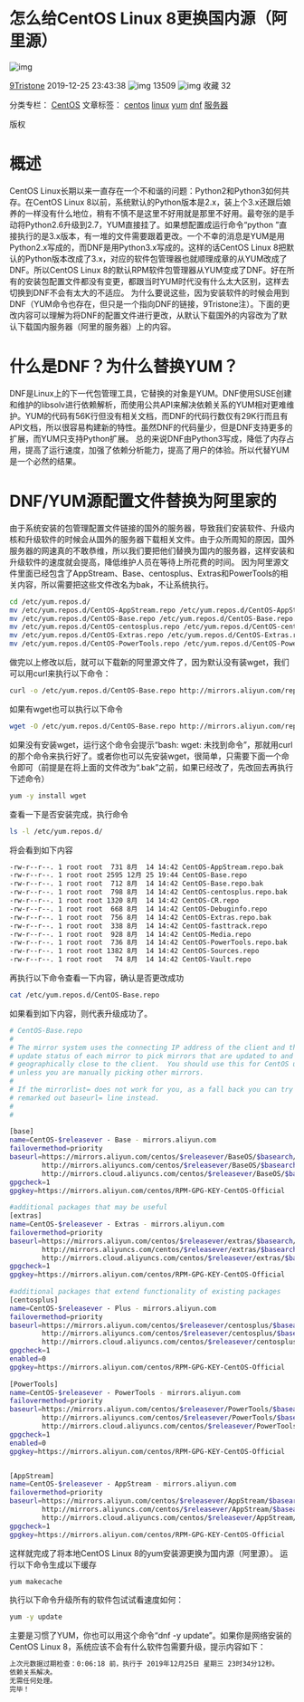 # 怎么给CentOS Linux 8更换国内源（阿里源）

![img](https://csdnimg.cn/release/blogv2/dist/pc/img/original.png)

[9Tristone](https://blog.csdn.net/dengshulei) 2019-12-25 23:43:38 ![img](https://csdnimg.cn/release/blogv2/dist/pc/img/articleReadEyes.png) 13509 ![img](https://csdnimg.cn/release/blogv2/dist/pc/img/tobarCollect.png) 收藏 32

分类专栏： [CentOS](https://blog.csdn.net/dengshulei/category_9619565.html) 文章标签： [centos](https://www.csdn.net/tags/MtTaEg0sMzk5NjctYmxvZwO0O0OO0O0O.html) [linux](https://www.csdn.net/tags/MtjaQg5sMDY0MC1ibG9n.html) [yum](https://www.csdn.net/tags/MtTaEg0sNDk5NzYtYmxvZwO0O0OO0O0O.html) [dnf](https://www.csdn.net/tags/MtzaMg0sOTgwNjYtYmxvZwO0O0OO0O0O.html) [服务器](https://www.csdn.net/tags/MtTaEg0sNDcxOTgtYmxvZwO0O0OO0O0O.html)

版权

# 概述

CentOS Linux长期以来一直存在一个不和谐的问题：Python2和Python3如何共存。在CentOS Linux 8以前，系统默认的Python版本是2.x，装上个3.x还跟后娘养的一样没有什么地位，稍有不慎不是这里不好用就是那里不好用。最夸张的是手动将Python2.6升级到2.7，YUM直接挂了。如果想配置成运行命令“python ”直接执行的是3.x版本，有一堆的文件需要跟着更改。一个不幸的消息是YUM是用Python2.x写成的，而DNF是用Python3.x写成的。这样的话CentOS Linux 8把默认的Python版本改成了3.x，对应的软件包管理器也就顺理成章的从YUM改成了DNF。所以CentOS Linux 8的默认RPM软件包管理器从YUM变成了DNF。好在所有的安装包配置文件都没有变更，都跟当时YUM时代没有什么太大区别，这样去切换到DNF不会有太大的不适应。
为什么要说这些，因为安装软件的时候会用到DNF（YUM命令也存在，但只是一个指向DNF的链接，9Tristone注）。下面的更改内容可以理解为将DNF的配置文件进行更改，从默认下载国外的内容改为了默认下载国内服务器（阿里的服务器）上的内容。

# 什么是DNF？为什么替换YUM？

DNF是Linux上的下一代包管理工具，它替换的对象是YUM。DNF使用SUSE创建和维护的libsolv进行依赖解析，而使用公共API来解决依赖关系的YUM相对更难维护。YUM的代码有56K行但没有相关文档，而DNF的代码行数仅有29K行而且有API文档，所以很容易构建新的特性。虽然DNF的代码量少，但是DNF支持更多的扩展，而YUM只支持Python扩展。
总的来说DNF由Python3写成，降低了内存占用，提高了运行速度，加强了依赖分析能力，提高了用户的体验。所以代替YUM是一个必然的结果。

# DNF/YUM源配置文件替换为阿里家的

由于系统安装的包管理配置文件链接的国外的服务器，导致我们安装软件、升级内核和升级软件的时候会从国外的服务器下载相关文件。由于众所周知的原因，国外服务器的网速真的不敢恭维，所以我们要把他们替换为国内的服务器，这样安装和升级软件的速度就会提高，降低维护人员在等待上所花费的时间。
因为阿里源文件里面已经包含了AppStream、Base、centosplus、Extras和PowerTools的相关内容，所以需要把这些文件改名为bak，不让系统执行。

```bash
cd /etc/yum.repos.d/
mv /etc/yum.repos.d/CentOS-AppStream.repo /etc/yum.repos.d/CentOS-AppStream.repo.bak
mv /etc/yum.repos.d/CentOS-Base.repo /etc/yum.repos.d/CentOS-Base.repo.bak
mv /etc/yum.repos.d/CentOS-centosplus.repo /etc/yum.repos.d/CentOS-centosplus.repo.bak
mv /etc/yum.repos.d/CentOS-Extras.repo /etc/yum.repos.d/CentOS-Extras.repo.bak
mv /etc/yum.repos.d/CentOS-PowerTools.repo /etc/yum.repos.d/CentOS-PowerTools.repo.bak
```

做完以上修改以后，就可以下载新的阿里源文件了，因为默认没有装wget，我们可以用curl来执行以下命令：

```bash
curl -o /etc/yum.repos.d/CentOS-Base.repo http://mirrors.aliyun.com/repo/Centos-8.repo
```

如果有wget也可以执行以下命令

```bash
wget -O /etc/yum.repos.d/CentOS-Base.repo http://mirrors.aliyun.com/repo/Centos-8.repo
```

如果没有安装wget，运行这个命令会提示“bash: wget: 未找到命令”，那就用curl的那个命令来执行好了。或者你也可以先安装wget，很简单，只需要下面一个命令即可（前提是在将上面的文件改为“.bak”之前，如果已经改了，先改回去再执行下述命令）

```bash
yum -y install wget
```

查看一下是否安装完成，执行命令

```bash
ls -l /etc/yum.repos.d/
```

将会看到如下内容

```bash
-rw-r--r--. 1 root root  731 8月  14 14:42 CentOS-AppStream.repo.bak
-rw-r--r--. 1 root root 2595 12月 25 19:44 CentOS-Base.repo
-rw-r--r--. 1 root root  712 8月  14 14:42 CentOS-Base.repo.bak
-rw-r--r--. 1 root root  798 8月  14 14:42 CentOS-centosplus.repo.bak
-rw-r--r--. 1 root root 1320 8月  14 14:42 CentOS-CR.repo
-rw-r--r--. 1 root root  668 8月  14 14:42 CentOS-Debuginfo.repo
-rw-r--r--. 1 root root  756 8月  14 14:42 CentOS-Extras.repo.bak
-rw-r--r--. 1 root root  338 8月  14 14:42 CentOS-fasttrack.repo
-rw-r--r--. 1 root root  928 8月  14 14:42 CentOS-Media.repo
-rw-r--r--. 1 root root  736 8月  14 14:42 CentOS-PowerTools.repo.bak
-rw-r--r--. 1 root root 1382 8月  14 14:42 CentOS-Sources.repo
-rw-r--r--. 1 root root   74 8月  14 14:42 CentOS-Vault.repo
```

再执行以下命令查看一下内容，确认是否更改成功

```bash
cat /etc/yum.repos.d/CentOS-Base.repo
```

如果看到如下内容，则代表升级成功了。

```bash
# CentOS-Base.repo
#
# The mirror system uses the connecting IP address of the client and the
# update status of each mirror to pick mirrors that are updated to and
# geographically close to the client.  You should use this for CentOS updates
# unless you are manually picking other mirrors.
#
# If the mirrorlist= does not work for you, as a fall back you can try the 
# remarked out baseurl= line instead.
#
#
 
[base]
name=CentOS-$releasever - Base - mirrors.aliyun.com
failovermethod=priority
baseurl=https://mirrors.aliyun.com/centos/$releasever/BaseOS/$basearch/os/
        http://mirrors.aliyuncs.com/centos/$releasever/BaseOS/$basearch/os/
        http://mirrors.cloud.aliyuncs.com/centos/$releasever/BaseOS/$basearch/os/
gpgcheck=1
gpgkey=https://mirrors.aliyun.com/centos/RPM-GPG-KEY-CentOS-Official
 
#additional packages that may be useful
[extras]
name=CentOS-$releasever - Extras - mirrors.aliyun.com
failovermethod=priority
baseurl=https://mirrors.aliyun.com/centos/$releasever/extras/$basearch/os/
        http://mirrors.aliyuncs.com/centos/$releasever/extras/$basearch/os/
        http://mirrors.cloud.aliyuncs.com/centos/$releasever/extras/$basearch/os/
gpgcheck=1
gpgkey=https://mirrors.aliyun.com/centos/RPM-GPG-KEY-CentOS-Official
 
#additional packages that extend functionality of existing packages
[centosplus]
name=CentOS-$releasever - Plus - mirrors.aliyun.com
failovermethod=priority
baseurl=https://mirrors.aliyun.com/centos/$releasever/centosplus/$basearch/os/
        http://mirrors.aliyuncs.com/centos/$releasever/centosplus/$basearch/os/
        http://mirrors.cloud.aliyuncs.com/centos/$releasever/centosplus/$basearch/os/
gpgcheck=1
enabled=0
gpgkey=https://mirrors.aliyun.com/centos/RPM-GPG-KEY-CentOS-Official
 
[PowerTools]
name=CentOS-$releasever - PowerTools - mirrors.aliyun.com
failovermethod=priority
baseurl=https://mirrors.aliyun.com/centos/$releasever/PowerTools/$basearch/os/
        http://mirrors.aliyuncs.com/centos/$releasever/PowerTools/$basearch/os/
        http://mirrors.cloud.aliyuncs.com/centos/$releasever/PowerTools/$basearch/os/
gpgcheck=1
enabled=0
gpgkey=https://mirrors.aliyun.com/centos/RPM-GPG-KEY-CentOS-Official


[AppStream]
name=CentOS-$releasever - AppStream - mirrors.aliyun.com
failovermethod=priority
baseurl=https://mirrors.aliyun.com/centos/$releasever/AppStream/$basearch/os/
        http://mirrors.aliyuncs.com/centos/$releasever/AppStream/$basearch/os/
        http://mirrors.cloud.aliyuncs.com/centos/$releasever/AppStream/$basearch/os/
gpgcheck=1
gpgkey=https://mirrors.aliyun.com/centos/RPM-GPG-KEY-CentOS-Official
```

这样就完成了将本地CentOS Linux 8的yum安装源更换为国内源（阿里源）。
运行以下命令生成以下缓存

```bash
yum makecache
```

执行以下命令升级所有的软件包试试看速度如何：

```bash
yum -y update
```

主要是习惯了YUM，你也可以用这个命令“dnf -y update”。如果你是网络安装的CentOS Linux 8，系统应该不会有什么软件包需要升级，提示内容如下：

```bash
上次元数据过期检查：0:06:18 前，执行于 2019年12月25日 星期三 23时34分12秒。
依赖关系解决。
无需任何处理。
完毕！
```